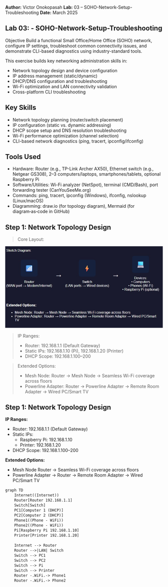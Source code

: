 **Author:** Victor Onokopasah
**Lab:** 03 – SOHO-Network-Setup-Troubleshooting
**Date:** March 2025

## Lab 03: - SOHO-Network-Setup-Troubleshooting
Objective
Build a functional Small Office/Home Office (SOHO) network, configure IP settings, troubleshoot common connectivity issues, and demonstrate CLI-based diagnostics using industry-standard tools.

This exercise builds key networking administration skills in:

- Network topology design and device configuration
- IP address management (static/dynamic)
- DHCP/DNS configuration and troubleshooting
- Wi-Fi optimization and LAN connectivity validation
- Cross-platform CLI troubleshooting
  
## Key Skills
- Network topology planning (router/switch placement)
- IP configuration (static vs. dynamic addressing)
- DHCP scope setup and DNS resolution troubleshooting
- Wi-Fi performance optimization (channel selection)
- CLI-based network diagnostics (ping, tracert, ipconfig/ifconfig)
  
## Tools Used
- Hardware: Router (e.g., TP-Link Archer AX50), Ethernet switch (e.g., Netgear GS308), 2–3 computers/laptops, smartphones/tablets, optional Raspberry Pi
- Software/Utilities: Wi-Fi analyzer (NetSpot), terminal (CMD/Bash), port forwarding tester (CanYouSeeMe.org)
- Commands: ping, tracert, ipconfig (Windows), ifconfig, nslookup (Linux/macOS)
- Diagramming: draw.io (for topology diagram), Mermaid (for diagram‑as‑code in GitHub)

## Step 1: Network Topology Design  
> Core Layout:

![Network Topology Design](Images/topology-design.jpg)

> IP Ranges:
> - Router: 192.168.1.1 (Default Gateway)
> - Static IPs: 192.168.1.10 (Pi), 192.168.1.20 (Printer)
> - DHCP Scope: 192.168.1.100–200

> Extended Options:  
> - Mesh Node: Router → Mesh Node → Seamless Wi-Fi coverage across floors  
> - Powerline Adapter: Router → Powerline Adapter → Remote Room Adapter → Wired PC/Smart TV

## Step 1: Network Topology Design

**IP Ranges:**
- Router: 192.168.1.1 (Default Gateway)
- Static IPs:
  - Raspberry Pi: 192.168.1.10
  - Printer: 192.168.1.20
- DHCP Scope: 192.168.1.100–200

**Extended Options:**
- Mesh Node Router → Seamless Wi-Fi coverage across floors
- Powerline Adapter → Router → Remote Room Adapter → Wired PC/Smart TV

```mermaid
graph TD
    Internet((Internet))
    Router[Router 192.168.1.1]
    Switch[Switch]
    PC1[Computer 1 (DHCP)]
    PC2[Computer 2 (DHCP)]
    Phone1((Phone - WiFi))
    Phone2((Phone - WiFi))
    Pi[Raspberry Pi 192.168.1.10]
    Printer[Printer 192.168.1.20]

    Internet --> Router
    Router -->|LAN| Switch
    Switch --> PC1
    Switch --> PC2
    Switch --> Pi
    Switch --> Printer
    Router -.WiFi.-> Phone1
    Router -.WiFi.-> Phone2
